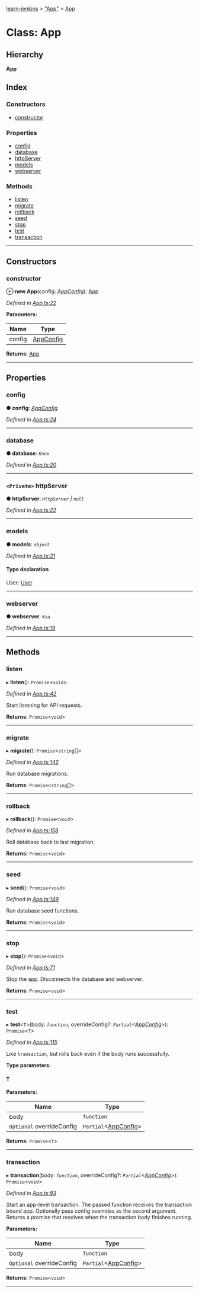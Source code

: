 [learn-jenkins](../README.md) > ["App"](../modules/_app_.md) > [App](../classes/_app_.app.md)

# Class: App

## Hierarchy

**App**

## Index

### Constructors

* [constructor](_app_.app.md#constructor)

### Properties

* [config](_app_.app.md#config)
* [database](_app_.app.md#database)
* [httpServer](_app_.app.md#httpserver)
* [models](_app_.app.md#models)
* [webserver](_app_.app.md#webserver)

### Methods

* [listen](_app_.app.md#listen)
* [migrate](_app_.app.md#migrate)
* [rollback](_app_.app.md#rollback)
* [seed](_app_.app.md#seed)
* [stop](_app_.app.md#stop)
* [test](_app_.app.md#test)
* [transaction](_app_.app.md#transaction)

---

## Constructors

<a id="constructor"></a>

###  constructor

⊕ **new App**(config: *[AppConfig](../interfaces/_appconfig_.appconfig.md)*): [App](_app_.app.md)

*Defined in [App.ts:22](https://github.com/jmeyers91/ts-app/blob/2005cf1/src/App.ts#L22)*

**Parameters:**

| Name | Type |
| ------ | ------ |
| config | [AppConfig](../interfaces/_appconfig_.appconfig.md) |

**Returns:** [App](_app_.app.md)

___

## Properties

<a id="config"></a>

###  config

**● config**: *[AppConfig](../interfaces/_appconfig_.appconfig.md)*

*Defined in [App.ts:24](https://github.com/jmeyers91/ts-app/blob/2005cf1/src/App.ts#L24)*

___
<a id="database"></a>

###  database

**● database**: *`Knex`*

*Defined in [App.ts:20](https://github.com/jmeyers91/ts-app/blob/2005cf1/src/App.ts#L20)*

___
<a id="httpserver"></a>

### `<Private>` httpServer

**● httpServer**: *`HttpServer` \| `null`*

*Defined in [App.ts:22](https://github.com/jmeyers91/ts-app/blob/2005cf1/src/App.ts#L22)*

___
<a id="models"></a>

###  models

**● models**: *`object`*

*Defined in [App.ts:21](https://github.com/jmeyers91/ts-app/blob/2005cf1/src/App.ts#L21)*

#### Type declaration

 User: [User](_models_user_model_.user.md)

___
<a id="webserver"></a>

###  webserver

**● webserver**: *`Koa`*

*Defined in [App.ts:19](https://github.com/jmeyers91/ts-app/blob/2005cf1/src/App.ts#L19)*

___

## Methods

<a id="listen"></a>

###  listen

▸ **listen**(): `Promise`<`void`>

*Defined in [App.ts:42](https://github.com/jmeyers91/ts-app/blob/2005cf1/src/App.ts#L42)*

Start listening for API requests.

**Returns:** `Promise`<`void`>

___
<a id="migrate"></a>

###  migrate

▸ **migrate**(): `Promise`<`string`[]>

*Defined in [App.ts:142](https://github.com/jmeyers91/ts-app/blob/2005cf1/src/App.ts#L142)*

Run database migrations.

**Returns:** `Promise`<`string`[]>

___
<a id="rollback"></a>

###  rollback

▸ **rollback**(): `Promise`<`void`>

*Defined in [App.ts:158](https://github.com/jmeyers91/ts-app/blob/2005cf1/src/App.ts#L158)*

Roll database back to last migration.

**Returns:** `Promise`<`void`>

___
<a id="seed"></a>

###  seed

▸ **seed**(): `Promise`<`void`>

*Defined in [App.ts:149](https://github.com/jmeyers91/ts-app/blob/2005cf1/src/App.ts#L149)*

Run database seed functions.

**Returns:** `Promise`<`void`>

___
<a id="stop"></a>

###  stop

▸ **stop**(): `Promise`<`void`>

*Defined in [App.ts:71](https://github.com/jmeyers91/ts-app/blob/2005cf1/src/App.ts#L71)*

Stop the app. Disconnects the database and webserver.

**Returns:** `Promise`<`void`>

___
<a id="test"></a>

###  test

▸ **test**<`T`>(body: *`function`*, overrideConfig?: *`Partial`<[AppConfig](../interfaces/_appconfig_.appconfig.md)>*): `Promise`<`T`>

*Defined in [App.ts:115](https://github.com/jmeyers91/ts-app/blob/2005cf1/src/App.ts#L115)*

Like `transaction`, but rolls back even if the body runs successfully.

**Type parameters:**

#### T 
**Parameters:**

| Name | Type |
| ------ | ------ |
| body | `function` |
| `Optional` overrideConfig | `Partial`<[AppConfig](../interfaces/_appconfig_.appconfig.md)> |

**Returns:** `Promise`<`T`>

___
<a id="transaction"></a>

###  transaction

▸ **transaction**(body: *`function`*, overrideConfig?: *`Partial`<[AppConfig](../interfaces/_appconfig_.appconfig.md)>*): `Promise`<`void`>

*Defined in [App.ts:93](https://github.com/jmeyers91/ts-app/blob/2005cf1/src/App.ts#L93)*

Start an app-level transaction. The passed function receives the transaction bound app. Optionally pass config overrides as the second argument. Returns a promise that resolves when the transaction body finishes running.

**Parameters:**

| Name | Type |
| ------ | ------ |
| body | `function` |
| `Optional` overrideConfig | `Partial`<[AppConfig](../interfaces/_appconfig_.appconfig.md)> |

**Returns:** `Promise`<`void`>

___

